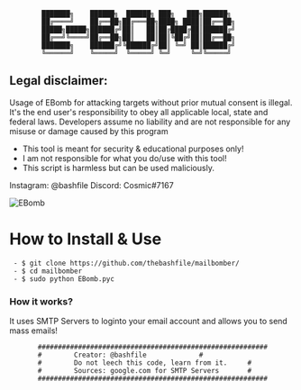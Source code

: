 	 	 	███████╗    ██████╗  ██████╗ ███╗   ███╗██████╗ 
			██╔════╝    ██╔══██╗██╔═══██╗████╗ ████║██╔══██╗
			█████╗█████╗██████╔╝██║   ██║██╔████╔██║██████╔╝
			██╔══╝╚════╝██╔══██╗██║   ██║██║╚██╔╝██║██╔══██╗
			███████╗    ██████╔╝╚██████╔╝██║ ╚═╝ ██║██████╔╝
			╚══════╝    ╚═════╝  ╚═════╝ ╚═╝     ╚═╝╚═════╝

## Legal disclaimer:
Usage of EBomb for attacking targets without prior mutual consent is illegal. It's the end user's responsibility to obey all applicable local, state and federal laws. Developers assume no liability and are not responsible for any misuse or damage caused by this program 			
 - This tool is meant for security & educational purposes only!
 - I am not responsible for what you do/use with this tool!
 - This script is harmless but can be used maliciously.

Instagram: @bashfile
Discord: Cosmic#7167

![EBomb](https://i.imgur.com/43NMKvp.png)

# How to Install & Use
```
 - $ git clone https://github.com/thebashfile/mailbomber/
 - $ cd mailbomber
 - $ sudo python EBomb.pyc
```

### How it works?
It uses SMTP Servers to loginto your email account and allows you to send mass emails!

		   #########################################################
		   #		Creator: @bashfile			   #
		   #		Do not leech this code, learn from it.	   #
		   #		Sources: google.com for SMTP Servers       #
		   #########################################################

